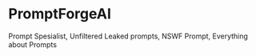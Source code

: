 # PromptForgeAI
Prompt Spesialist, Unfiltered Leaked prompts, NSWF Prompt, Everything about Prompts
